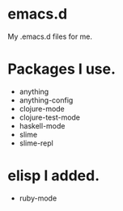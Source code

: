 emacs.d
========================================

My .emacs.d files for me.

Packages I use.
========================================

* anything
* anything-config
* clojure-mode
* clojure-test-mode
* haskell-mode
* slime
* slime-repl

elisp I added.
=======================================

* ruby-mode
